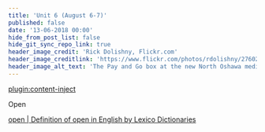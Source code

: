```yaml
---
title: 'Unit 6 (August 6-7)'
published: false
date: '13-06-2018 00:00'
hide_from_post_list: false
hide_git_sync_repo_link: true
header_image_credit: 'Rick Dolishny, Flickr.com'
header_image_creditlink: 'https://www.flickr.com/photos/rdolishny/2760207306/'
header_image_alt_text: 'The Pay and Go box at the new North Oshawa medical clinic'
---
```


[plugin:content-inject](_important-reminders)

Open

<a class="embedly-card" data-card-controls="0" href="https://www.lexico.com/en/definition/open">open | Definition of open in English by Lexico Dictionaries</a>
<script async src="//cdn.embedly.com/widgets/platform.js" charset="UTF-8"></script>
